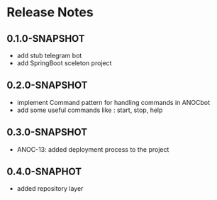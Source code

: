 # Release Notes

## 0.1.0-SNAPSHOT

* add stub telegram bot
* add SpringBoot sceleton project

## 0.2.0-SNAPSHOT

* implement Command pattern for handling commands in ANOCbot
* add some useful commands like : start, stop, help

## 0.3.0-SNAPSHOT

* ANOC-13: added deployment process to the project

## 0.4.0-SNAPHOT

* added repository layer